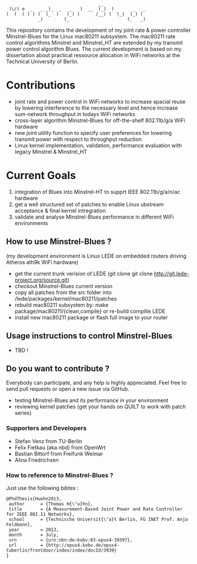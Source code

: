 ```
                                   __                 
 )\/) o  _   _ _)_  _   _   )  __  )_)  )       _   _ 
(  (  ( ) ) (  (_  )   )_) (      /__) (  (_(  )_) (  
            _)        (_                      (_   _) 
```

This repository contains the development of my joint rate &amp; power controller Minstrel-Blues 
for the Linux mac80211 subsystem. The mac80211 rate control algorithms Minstrel and Minstrel_HT are 
extended by my transmit power control algorithm Blues. The current development is based on my dissertation 
about practical ressource allocation in WiFi networks at the Technical University of Berlin.

# Contributions
- joint rate and power control in WiFi networks to increase spacial reuse by lowering interference to the necessary level and hence increase sum-network throughput in todays WiFi networks
- cross-layer algorithm Minstrel-Blues for off-the-shelf 802.11b/g/a WiFi hardware
- new joint utility function to specify user preferences for lowering transmit power with respect to throughput reduction
- Linux kernel implementation, validation, performance evaluation with legacy Minstrel & Minstrel_HT

# Current Goals
1. integration of Blues into Minstrel-HT to supprt IEEE 802.11b/g/a/n/ac hardware
2. get a well structured set of patches to enable Linux ubstream acceptance & final kernel intregration
3. validate and analyse Minstrel-Blues performance in different WiFi environments

## How to use Minstrel-Blues ?
(my development environment is Linux LEDE on embedded routers driving Atheros ath9k WiFi hardware)
- get the current trunk verision of LEDE (git clone git clone http://git.lede-project.org/source.git)
- checkout Minstrel-Blues current version
- copy all patches from the src folder into /lede/packages/kernel/mac80211/patches
- rebuild mac80211 subsystem by: make package/mac80211/{clean,compile} or re-build complite LEDE
- install new mac80211 package or flash full image to your router

## Usage instructions to control Minstrel-Blues
- TBD !

## Do you want to contribute ?
Everybody can participate, and any help is highly appreciated.
Feel free to send pull requests or open a new issue via GitHub.
- testing Minstrel-Blues and its performance in your environment
- reviewing kernel patches (get your hands on QUILT to work with patch series)

### Supporters and Developers
- Stefan Venz from TU-Berlin
- Felix Fietkau (aka nbd) from OpenWrt
- Bastian Bittorf from Freifunk Weimar
- Alina Friedrichsen

### How to reference to  Minstrel-Blues ?
Just use the following bibtex :
```
@PhdThesis{Huehn2013,
 author      = {Thomas H{\"u}hn},
 title       = {A Measurement-Based Joint Power and Rate Controller for IEEE 802.11 Networks},
 school      = {Technische Universit{\"a}t Berlin, FG INET Prof. Anja Feldmann},
 year        = 2013,
 month       = July,
 urn         = {urn:nbn:de:kobv:83-opus4-39397},
 url         = {http://opus4.kobv.de/opus4-tuberlin/frontdoor/index/index/docId/3939}
}
```
